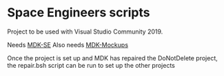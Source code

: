 # Space Engineers scripts
Project to be used with Visual Studio Community 2019.

Needs [MDK-SE](https://github.com/malware-dev/MDK-SE)
Also needs [MDK-Mockups](https://github.com/malware-dev/MDK-Mockups)

Once the project is set up and MDK has repaired the DoNotDelete project, the repair.bsh script can be run to set up the other projects
